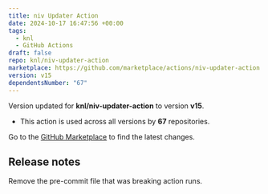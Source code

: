```yaml
---
title: niv Updater Action
date: 2024-10-17 16:47:56 +00:00
tags:
  - knl
  - GitHub Actions
draft: false
repo: knl/niv-updater-action
marketplace: https://github.com/marketplace/actions/niv-updater-action
version: v15
dependentsNumber: "67"
---
```



Version updated for **knl/niv-updater-action** to version **v15**.
- This action is used across all versions by **67** repositories.

Go to the [GitHub Marketplace](https://github.com/marketplace/actions/niv-updater-action) to find the latest changes.

## Release notes

Remove the pre-commit file that was breaking action runs.
